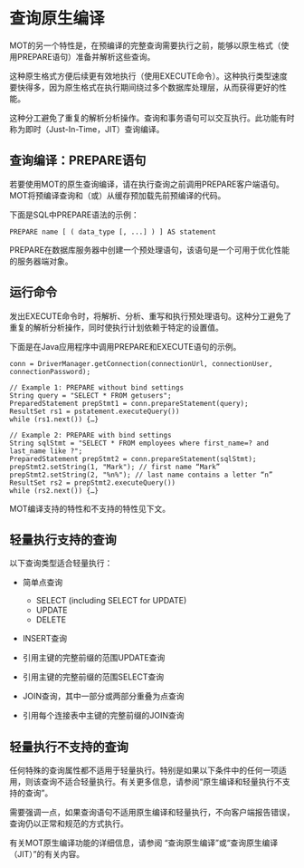 # 查询原生编译<a name="ZH-CN_TOPIC_0280525137"></a>

MOT的另一个特性是，在预编译的完整查询需要执行之前，能够以原生格式（使用PREPARE语句）准备并解析这些查询。

这种原生格式方便后续更有效地执行（使用EXECUTE命令）。这种执行类型速度要快得多，因为原生格式在执行期间绕过多个数据库处理层，从而获得更好的性能。

这种分工避免了重复的解析分析操作。查询和事务语句可以交互执行。此功能有时称为即时（Just-In-Time，JIT）查询编译。

## 查询编译：PREPARE语句<a name="section66676052"></a>

若要使用MOT的原生查询编译，请在执行查询之前调用PREPARE客户端语句。MOT将预编译查询和（或）从缓存预加载先前预编译的代码。

下面是SQL中PREPARE语法的示例：

```
PREPARE name [ ( data_type [, ...] ) ] AS statement 
```

PREPARE在数据库服务器中创建一个预处理语句，该语句是一个可用于优化性能的服务器端对象。

## 运行命令<a name="section63213558"></a>

发出EXECUTE命令时，将解析、分析、重写和执行预处理语句。这种分工避免了重复的解析分析操作，同时使执行计划依赖于特定的设置值。

下面是在Java应用程序中调用PREPARE和EXECUTE语句的示例。

```
conn = DriverManager.getConnection(connectionUrl, connectionUser, connectionPassword); 

// Example 1: PREPARE without bind settings 
String query = "SELECT * FROM getusers";  
PreparedStatement prepStmt1 = conn.prepareStatement(query); 
ResultSet rs1 = pstatement.executeQuery()) 
while (rs1.next()) {…} 

// Example 2: PREPARE with bind settings 
String sqlStmt = "SELECT * FROM employees where first_name=? and last_name like ?"; 
PreparedStatement prepStmt2 = conn.prepareStatement(sqlStmt); 
prepStmt2.setString(1, "Mark"); // first name “Mark” 
prepStmt2.setString(2, "%n%"); // last name contains a letter “n” 
ResultSet rs2 = prepStmt2.executeQuery()) 
while (rs2.next()) {…}
```

MOT编译支持的特性和不支持的特性见下文。

## 轻量执行支持的查询<a name="section32051116"></a>

以下查询类型适合轻量执行：

-   简单点查询
    -   SELECT \(including SELECT for UPDATE\)
    -   UPDATE
    -   DELETE

-   INSERT查询
-   引用主键的完整前缀的范围UPDATE查询
-   引用主键的完整前缀的范围SELECT查询
-   JOIN查询，其中一部分或两部分重叠为点查询
-   引用每个连接表中主键的完整前缀的JOIN查询

## 轻量执行不支持的查询<a name="section20024589"></a>

任何特殊的查询属性都不适用于轻量执行。特别是如果以下条件中的任何一项适用，则该查询不适合轻量执行。有关更多信息，请参阅“原生编译和轻量执行不支持的查询”。

需要强调一点，如果查询语句不适用原生编译和轻量执行，不向客户端报告错误，查询仍以正常和规范的方式执行。

有关MOT原生编译功能的详细信息，请参阅 “查询原生编译”或“查询原生编译（JIT）”的有关内容。


